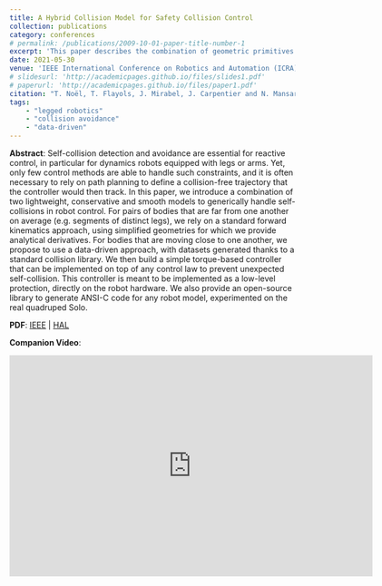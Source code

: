 ```yaml
---
title: A Hybrid Collision Model for Safety Collision Control
collection: publications
category: conferences
# permalink: /publications/2009-10-01-paper-title-number-1
excerpt: 'This paper describes the combination of geometric primitives and data-driven approaches to safely avoid the self-collisions on a quadruped.'
date: 2021-05-30
venue: 'IEEE International Conference on Robotics and Automation (ICRA)'
# slidesurl: 'http://academicpages.github.io/files/slides1.pdf'
# paperurl: 'http://academicpages.github.io/files/paper1.pdf'
citation: "T. Noël, T. Flayols, J. Mirabel, J. Carpentier and N. Mansard, \"A Hybrid Collision Model for Safety Collision Control,\" 2021 IEEE International Conference on Robotics and Automation (ICRA), Xi'an, China, 2021, pp. 1722-1728, doi: 10.1109/ICRA48506.2021.9561730."
tags: 
    - "legged robotics"
    - "collision avoidance"
    - "data-driven"
---
```


**Abstract**:
Self-collision detection and avoidance are essential for reactive control, in particular for dynamics robots equipped with legs or arms. Yet, only few control methods are able to handle such constraints, and it is often necessary to rely on path planning to define a collision-free trajectory that the controller would then track. In this paper, we introduce a combination of two lightweight, conservative and smooth models to generically handle self-collisions in robot control. For pairs of bodies that are far from one another on average (e.g. segments of distinct legs), we rely on a standard forward kinematics approach, using simplified geometries for which we provide analytical derivatives. For bodies that are moving close to one another, we propose to use a data-driven approach, with datasets generated thanks to a standard collision library. We then build a simple torque-based controller that can be implemented on top of any control law to prevent unexpected self-collision. This controller is meant to be implemented as a low-level protection, directly on the robot hardware. We also provide an open-source library to generate ANSI-C code for any robot model, experimented on the real quadruped Solo.

**PDF**: [IEEE](https://ieeexplore.ieee.org/document/9561730) \| [HAL](https://laas.hal.science/hal-03000951v1/document)

**Companion Video**:
<iframe title="A hybrid collision model for safety collision control - Solo quadruped experiments" width="640" height="390" src="https://peertube.laas.fr/videos/embed/b6e911ee-728f-4337-a76e-8138a332b583" frameborder="0" allowfullscreen="" sandbox="allow-same-origin allow-scripts allow-popups allow-forms"></iframe>


